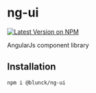 # ng-ui

[![Latest Version on NPM](https://img.shields.io/npm/v/@blunck/ng-ui.svg?style=flat-square)](https://www.npmjs.com/package/@blunck/ng-ui)

AngularJs component library

## Installation
`npm i @blunck/ng-ui`
